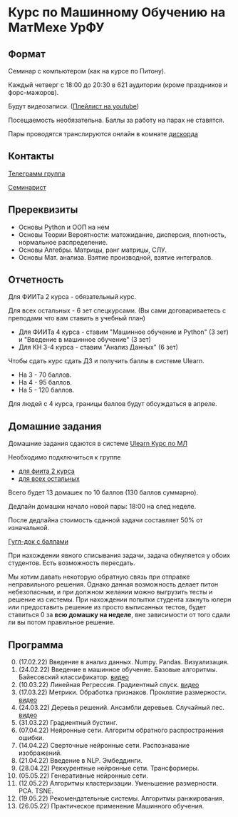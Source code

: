 # Курс по Машинному Обучению на МатМехе УрФУ

## Формат
Семинар с компьютером (как на курсе по Питону).
 
Каждый четверг с 18:00 до 20:30 в 621 аудитории (кроме праздников и форс-мажоров).

Будут видеозаписи. ([Плейлист на youtube](https://youtube.com/playlist?list=PLmYcq5Ai5xfI2MMLA25nD5Ql1axD_9D-F))

Посещаемость необязательна. Баллы за работу на парах не ставятся.

Пары проводятся транслируются онлайн в комнате [дискорда](https://discord.gg/HP6VAfh4)

## Контакты
[Телеграмм группа](https://t.me/mlcourse2022)

[Семинарист](https://t.me/samstikhin)

## Пререквизиты
* Основы Python и ООП на нем
* Основы Теории Вероятности: матожидание, дисперсия, плотность, нормальное распределение.
* Основы Алгебры. Матрицы, ранг матрицы, СЛУ.
* Основы Мат. анализа. Взятие производной, взятие интегралов.

## Отчетность
Для ФИИТа 2 курса - обязательный курс.

Для всех остальных - 6 зет спецкурсами. (Вы сами договариваетесь с преподами что вам ставить в учебный план)

* Для ФИИТа 4 курса - ставим "Машинное обучение и Python" (3 зет) и "Введение в машинное обучение" (3 зет)
* Для КН 3-4 курса - ставим "Анализ Данных" (6 зет) 

Чтобы сдать курс сдать ДЗ и получить баллы в системе Ulearn.
* На 3 - 70 баллов.
* На 4 - 95 баллов.
* На 5 - 120 баллов.

Для людей с 4 курса, границы баллов будут обсуждаться в апреле.

## Домашние задания
Домашние задания сдаются в системе [Ulearn Курс по МЛ](https://ulearn.me/Course/ml)

Необходимо подключиться к группе 
* [для фиита 2 курса](https://ulearn.me/Account/JoinGroup?hash=b7207c1b-7b39-423f-bad9-b6737b1750ad)
* [для всех остальных](https://ulearn.me/Account/JoinGroup?hash=0a62e140-4846-47b2-8809-47fe4a1ebe3d)

Всего будет 13 домашек по 10 баллов (130 баллов суммарно).

Дедлайн домашки начало новой пары: 18:00 на след неделе.

После дедлайна стоимость сданной задачи составляет 50% от изначальной.

[Гугл-док с баллами](https://docs.google.com/spreadsheets/d/1n8bdrrthY7cdzOd-Ne4DP_GgqncaS7_Djktn2_2Apr0/edit?usp=sharing)

При нахождении явного списывания задачи, задача обнуляется у обоих студентов. Есть возможность пересдать.

Мы хотим давать некоторую обратную связь при отправке неправильного решения. Однако данная возможность делает питон небезопасным, и при должном желании можно выгрузить тесты и решение из системы. При нахождении попытки студента хакнуть юлерн или предоставить решение из просто выписанных тестов, будет ставиться 0 за **всю домашку на неделе**, вне зависимости от того сдали ли вы потом правильное решение.     

## Программа
0.  (17.02.22) Введение в анализ данных. Numpy. Pandas. Визуализация.
1.  (24.02.22) Введение в машинное обучение. Базовые алгоритмы. Байесовский классификатор. [видео](https://www.youtube.com/watch?v=88hL8jwISnA&list=PLmYcq5Ai5xfI2MMLA25nD5Ql1axD_9D-F)
2.  (10.03.22) Линейная Регрессия. Градиентный спуск. [видео](https://youtu.be/xhbqch9aQdM)
3.  (17.03.22) Метрики. Обработка признаков. Проклятие размерности. [видео](https://youtu.be/ZQzJtWEdcvc)
4.  (24.03.22) Деревья решений. Ансамбли деревьев. Случайный лес. [видео](https://youtu.be/pECw0mBryB4)
5.  (31.03.22) Градиентный бустинг. 
6.  (07.04.22) Нейронные сети. Алгоритм обратного распространения ошибки. 
7.  (14.04.22) Сверточные нейронные сети. Распознавание изображений. 
8.  (21.04.22) Введение в NLP. Эмбеддинги. 
9.  (28.04.22) Реккурентные нейронные сети. Трансформеры.
10. (05.05.22) Генеративные нейронные сети.
11. (12.05.22) Алгоритмы кластеризации. Уменьшение размерности. PCA. TSNE.
12. (19.05.22) Рекомендательные системы. Алгоритмы ранжирования.
13. (26.05.22) Практическое применение Машинного обучения.
